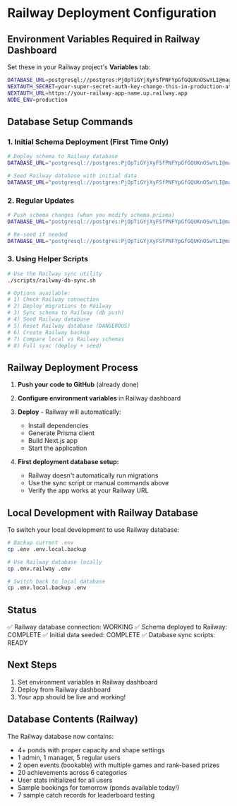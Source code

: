 # Railway Deployment Configuration

## Environment Variables Required in Railway Dashboard

Set these in your Railway project's **Variables** tab:

```bash
DATABASE_URL=postgresql://postgres:PjOpTiGYjXyFSfPNFYpGfGQUKnOSwYLI@maglev.proxy.rlwy.net:59727/railway
NEXTAUTH_SECRET=your-super-secret-auth-key-change-this-in-production-at-least-32-chars
NEXTAUTH_URL=https://your-railway-app-name.up.railway.app
NODE_ENV=production
```

## Database Setup Commands

### 1. Initial Schema Deployment (First Time Only)
```bash
# Deploy schema to Railway database
DATABASE_URL="postgresql://postgres:PjOpTiGYjXyFSfPNFYpGfGQUKnOSwYLI@maglev.proxy.rlwy.net:59727/railway" npx prisma db push --force-reset

# Seed Railway database with initial data
DATABASE_URL="postgresql://postgres:PjOpTiGYjXyFSfPNFYpGfGQUKnOSwYLI@maglev.proxy.rlwy.net:59727/railway" npx prisma db seed
```

### 2. Regular Updates
```bash
# Push schema changes (when you modify schema.prisma)
DATABASE_URL="postgresql://postgres:PjOpTiGYjXyFSfPNFYpGfGQUKnOSwYLI@maglev.proxy.rlwy.net:59727/railway" npx prisma db push

# Re-seed if needed
DATABASE_URL="postgresql://postgres:PjOpTiGYjXyFSfPNFYpGfGQUKnOSwYLI@maglev.proxy.rlwy.net:59727/railway" npx prisma db seed
```

### 3. Using Helper Scripts
```bash
# Use the Railway sync utility
./scripts/railway-db-sync.sh

# Options available:
# 1) Check Railway connection
# 2) Deploy migrations to Railway  
# 3) Sync schema to Railway (db push)
# 4) Seed Railway database
# 5) Reset Railway database (DANGEROUS)
# 6) Create Railway backup
# 7) Compare local vs Railway schemas
# 8) Full sync (deploy + seed)
```

## Railway Deployment Process

1. **Push your code to GitHub** (already done)
2. **Configure environment variables** in Railway dashboard
3. **Deploy** - Railway will automatically:
   - Install dependencies
   - Generate Prisma client
   - Build Next.js app
   - Start the application

4. **First deployment database setup:**
   - Railway doesn't automatically run migrations
   - Use the sync script or manual commands above
   - Verify the app works at your Railway URL

## Local Development with Railway Database

To switch your local development to use Railway database:

```bash
# Backup current .env
cp .env .env.local.backup

# Use Railway database locally
cp .env.railway .env

# Switch back to local database
cp .env.local.backup .env
```

## Status

✅ Railway database connection: WORKING
✅ Schema deployed to Railway: COMPLETE
✅ Initial data seeded: COMPLETE
✅ Database sync scripts: READY

## Next Steps

1. Set environment variables in Railway dashboard
2. Deploy from Railway dashboard
3. Your app should be live and working!

## Database Contents (Railway)

The Railway database now contains:
- 4+ ponds with proper capacity and shape settings
- 1 admin, 1 manager, 5 regular users
- 2 open events (bookable) with multiple games and rank-based prizes
- 20 achievements across 6 categories
- User stats initialized for all users
- Sample bookings for tomorrow (ponds available today!)
- 7 sample catch records for leaderboard testing